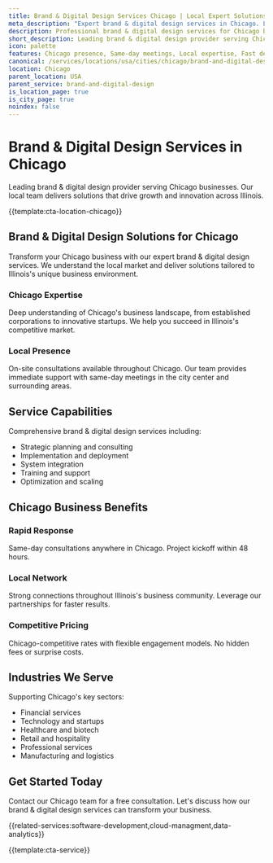 ```yaml
---
title: Brand & Digital Design Services Chicago | Local Expert Solutions
meta_description: "Expert brand & digital design services in Chicago. Local team, same-day consultations, proven results. Transform your business today."
description: Professional brand & digital design services for Chicago businesses
short_description: Leading brand & digital design provider serving Chicago and Illinois.
icon: palette
features: Chicago presence, Same-day meetings, Local expertise, Fast deployment, Competitive rates, Proven track record
canonical: /services/locations/usa/cities/chicago/brand-and-digital-design-chicago.html
location: Chicago
parent_location: USA
parent_service: brand-and-digital-design
is_location_page: true
is_city_page: true
noindex: false
---
```


# Brand & Digital Design Services in Chicago

Leading brand & digital design provider serving Chicago businesses. Our local team delivers solutions that drive growth and innovation across Illinois.

{{template:cta-location-chicago}}

## Brand & Digital Design Solutions for Chicago

Transform your Chicago business with our expert brand & digital design services. We understand the local market and deliver solutions tailored to Illinois's unique business environment.

### Chicago Expertise

Deep understanding of Chicago's business landscape, from established corporations to innovative startups. We help you succeed in Illinois's competitive market.

### Local Presence

On-site consultations available throughout Chicago. Our team provides immediate support with same-day meetings in the city center and surrounding areas.

## Service Capabilities

Comprehensive brand & digital design services including:
- Strategic planning and consulting
- Implementation and deployment
- System integration
- Training and support
- Optimization and scaling

## Chicago Business Benefits

### Rapid Response
Same-day consultations anywhere in Chicago. Project kickoff within 48 hours.

### Local Network
Strong connections throughout Illinois's business community. Leverage our partnerships for faster results.

### Competitive Pricing
Chicago-competitive rates with flexible engagement models. No hidden fees or surprise costs.

## Industries We Serve

Supporting Chicago's key sectors:
- Financial services
- Technology and startups
- Healthcare and biotech
- Retail and hospitality
- Professional services
- Manufacturing and logistics

## Get Started Today

Contact our Chicago team for a free consultation. Let's discuss how our brand & digital design services can transform your business.

{{related-services:software-development,cloud-managment,data-analytics}}

{{template:cta-service}}
